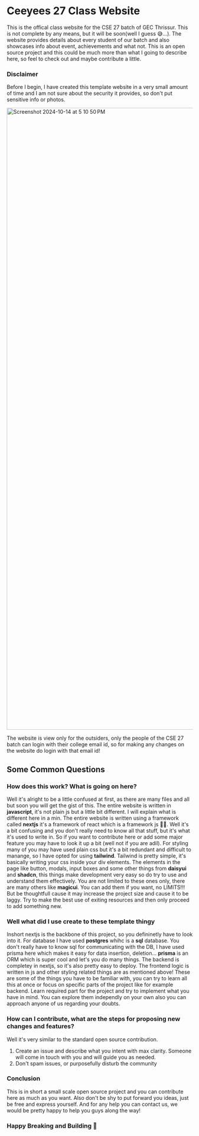 # Ceeyees 27 Class Website

This is the offical class website for the CSE 27 batch of GEC Thrissur. This is not complete by any means, but it will be soon(well I guess 😅...). The website provides details about every student of our batch and also showcases info about event, achievements and what not. This is an open source project and this could be much more than what I going to describe here, so feel to check out and maybe contribute a little.

### Disclaimer
Before I begin, I have created this template website in a very small amount of time and I am not sure about the security it provides, so don't put sensitive info or photos.

<img width="1680" alt="Screenshot 2024-10-14 at 5 10 50 PM" src="https://github.com/user-attachments/assets/ef3a2b89-3d5a-4cf4-a543-7514530355c1">

The website is view only for the outsiders, only the people of the CSE 27 batch can login with their college email id, so for making any changes on the website do login with that email id!

## Some Common Questions

### How does this work? What is going on here?

Well it's alright to be a little confused at first, as there are many files and all but soon you will get the gist of this. The entire website is written in **javascript**, it's not plain js but a little bit different. I will explain what is different here in a min. The entire website is written using a framework called **nextjs** it's a framework of react which is a framework js 😵‍💫. Well it's a bit confusing and you don't really need to know all that stuff, but it's what it's used to write in. So if you want to contribute here or add some major feature you may have to look it up a bit (well not if you are adil). For styling many of you may have used plain css but it's a bit redundant and difficult to manange, so I have opted for using **tailwind**. Tailwind is pretty simple, it's basically writing your css inside your div elements. The elements in the page like button, modals, input boxes and some other things from **daisyui** and **shadcn**, this things make development very easy so do try to use and understand them effectively. You are not limited to these ones only, there are many others like **magicui**. You can add them if you want, no LIMITS!!! But be thoughtfull cause it may increase the project size and cause it to be laggy. Try to make the best use of exiting resources and then only proceed to add something new.

### Well what did I use create to these template thingy

Inshort nextjs is the backbone of this project, so you defininetly have to look into it. For database I have used **postgres** whihc is a **sql** database. You don't really have to know sql for communicating with the DB, I have used prisma here which makes it easy for data insertion, deletion... **prisma** is an ORM which is super cool and let's you do many things. The backend is completey in nextjs, so it's also pretty easy to deploy. The frontend logic is written in js and other styling related things are as mentioned above! These are some of the things you have to be familiar with, you can try to learn all this at once or focus on specific parts of the project like for example backend. Learn required part for the project and try to implement what you have in mind. You can explore them independly on your own also you can approach anyone of us regarding your doubts.

### How can I contribute, what are the steps for proposing new changes and features?

Well it's very similar to the standard open source contribution.
1. Create an issue and describe what you intent with max clarity. Someone will come in touch with you and will guide you as needed.
2. Don't spam issues, or purposefully disturb the community

### Conclusion

This is in short a small scale open source project and you can contribute here as much as you want. Also don't be shy to put forward you ideas, just be free and express yourself. And for any help you can contact us, we would be pretty happy to help you guys along the way!

### Happy Breaking and Building 🥳

